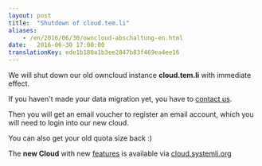 ```yaml
---
layout: post 
title:  "Shutdown of cloud.tem.li"
aliases:
    - /en/2016/06/30/owncloud-abschaltung-en.html
date:   2016-06-30 17:00:00
translationKey: ede1b180a1b3ee2847b83f469ea4ee16
---
```


We will shut down our old owncloud instance **cloud.tem.li** with immediate effect.

If you haven't made your data migration yet, you have to [contact us](mailto:support@systemli.org).

Then you will get an email voucher to register an email account, which you will need to login into our new cloud.

You can also get your old quota size back :) 

The **new Cloud** with new [features](https://www.systemli.org/en/2016/03/26/owncloud-en.html) is available via [cloud.systemli.org](https://cloud.systemli.org)
